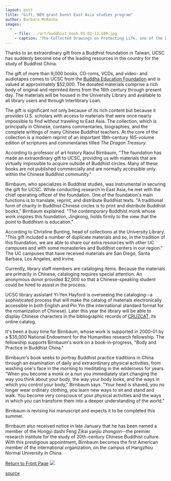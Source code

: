 ```yaml
---
layout: post
title: "Gift, NEH grant boost East Asia studies program"
author: Barbara McKenna
images:
  -
    - file: ../art/buddhist_book.01-02-12.180.jpg
    - caption: "The Collected Drawings on Protecting Life, one of the books donated by the Buddha Education Foundation in Taiwan, features a woodcut by the famed artist Feng Zikai (1889-1975) on its cover."
---
```


Thanks to an extraordinary gift from a Buddhist foundation in Taiwan, UCSC has suddenly become one of the leading resources in the country for the study of Buddhist China.

The gift of more than 9,000 books, CD-roms, VCDs, and video- and audiotapes comes to UCSC from the [Buddha Education Foundation][1] and is valued at approximately $52,000. The donated materials comprise a rich body of original and reprinted items from the 16th century through present day. The materials will be housed in the University Library and available to all library users and through Interlibrary Loan.   
  
The gift is significant not only because of its rich content but because it provides U.S. scholars with access to materials that were once nearly impossible to find without traveling to East Asia. The collection, which is principally in Chinese, contains commentaries, biographies, and the complete writings of many Chinese Buddhist teachers. At the core of the collection is a modern reprint of an important 18th-century 165-volume edition of scriptures and commentaries titled _The Dragon Treasury._  
  
According to professor of art history Raoul Birnbaum, "The foundation has made an extraordinary gift to UCSC, providing us with materials that are virtually impossible to acquire outside of Buddhist circles. Many of these books are not published commercially and are normally accessible only within the Chinese Buddhist community."  
  
Birnbaum, who specializes in Buddhist studies, was instrumental in securing the gift for UCSC. While conducting research in East Asia, he met with the chief operating officer of the foundation. One of the foundation's main functions is to translate, reprint, and distribute Buddhist texts. "A traditional form of charity in Buddhist Chinese circles is to print and distribute Buddhist books," Birnbaum explained. "The contemporary Buddhist monk whose work inspires this foundation, Jingkong, holds firmly to the view that the point to Buddhism is education."   
  
According to Christine Bunting, head of collections at the University Library, "This gift included a number of duplicate materials and so, in the tradition of this foundation, we are able to share our extra resources with other UC campuses and with some monasteries and Buddhist centers in our region." The UC campuses that have received materials are San Diego, Santa Barbara, Los Angeles, and Irvine.   
  
Currently, library staff members are cataloging items. Because the materials are primarily in Chinese, cataloging requires special attention. An anonymous donor provided $2,000 so that a Chinese-speaking student could be hired to assist in the process.   
  
UCSC library assistant Yi-Yen Hayford is overseeing the cataloging--a sophisticated process that will make the catalog of materials electronically accessible in both English and Pin Yin (the international standard format for the romanization of Chinese). Later this year the library will be able to display Chinese characters in the bibliographic records of [CRUZCAT,][2] its online catalog.   
  
It's been a busy time for Birnbaum, whose work is supported in 2000-01 by a $35,000 National Endowment for the Humanities research fellowship. The fellowship supports Birnbaum's work on a book-in-progress, "Body and Practice in Buddhist China."  
  
Birnbaum's book seeks to portray Buddhist practice traditions in China through an examination of daily and extraordinary physical activities, from washing one's face in the morning to meditating in the wilderness for years. "When you become a monk or a nun you immediately start changing the way you think about your body, the way your body looks, and the ways in which you control your body," Birnbaum says. "Your head is shaved, you no longer wear ordinary clothing, you learn new ways to sit and stand and walk. You become very conscious of your physical activities and the ways in which you can transform them into a deeper understanding of the world."  
  
Birnbaum is revising his manuscript and expects it to be completed this summer.   
  
Birnbaum also received notice in late January that he has been named a member of the Hongyi dashi Feng Zikai yanjiu zhongxin--the premier research institute for the study of 20th-century Chinese Buddhist culture. With this prestigious appointment, Birnbaum becomes the first American member of the international organization, on the campus of Hangzhou Normal University in China.

  
[Return to Front Page][3] ![ ][4]

[1]: http://www.amtb.org.tw
[2]: http://cruzcat.ucsc.edu/
[3]: ../../index.html
[4]: ../../images/trans.gif

[source](http://www1.ucsc.edu/currents/00-01/02-12/gift.html "Permalink to gift")

